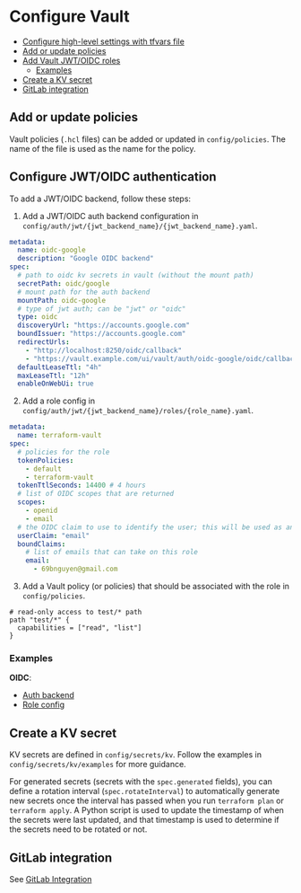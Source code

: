 # Configure Vault

- [Configure high-level settings with tfvars file](#configure-high-level-settings-with-tfvars-file)
- [Add or update policies](#add-or-update-policies)
- [Add Vault JWT/OIDC roles](#add-vault-jwtoidc-roles)
  - [Examples](#examples)
- [Create a KV secret](#create-a-kv-secret)
- [GitLab integration](#gitlab-integration)

## Add or update policies

Vault policies (`.hcl` files) can be added or updated in `config/policies`. The name of the file is used as the name for the policy.

## Configure JWT/OIDC authentication

To add a JWT/OIDC backend, follow these steps:

1. Add a JWT/OIDC auth backend configuration in `config/auth/jwt/{jwt_backend_name}/{jwt_backend_name}.yaml`.

```yaml
metadata:
  name: oidc-google
  description: "Google OIDC backend"
spec:
  # path to oidc kv secrets in vault (without the mount path)
  secretPath: oidc/google
  # mount path for the auth backend
  mountPath: oidc-google
  # type of jwt auth; can be "jwt" or "oidc"
  type: oidc
  discoveryUrl: "https://accounts.google.com"
  boundIssuer: "https://accounts.google.com"
  redirectUrls:
    - "http://localhost:8250/oidc/callback"
    - "https://vault.example.com/ui/vault/auth/oidc-google/oidc/callback"
  defaultLeaseTtl: "4h"
  maxLeaseTtl: "12h"
  enableOnWebUi: true
```

2. Add a role config in `config/auth/jwt/{jwt_backend_name}/roles/{role_name}.yaml`.

```terraform-vault.yaml
metadata:
  name: terraform-vault
spec:
  # policies for the role
  tokenPolicies:
    - default
    - terraform-vault
  tokenTtlSeconds: 14400 # 4 hours
  # list of OIDC scopes that are returned
  scopes:
    - openid
    - email
  # the OIDC claim to use to identify the user; this will be used as an alias for the entity in vault
  userClaim: "email"
  boundClaims:
    # list of emails that can take on this role
    email:
      - 69bnguyen@gmail.com
```

3. Add a Vault policy (or policies) that should be associated with the role in `config/policies`.

```terraform-vault.hcl
# read-only access to test/* path
path "test/*" {
  capabilities = ["read", "list"]
}
```

### Examples

**OIDC**:

- [Auth backend](/config/auth/jwt/oidc-google/oidc-google.yaml)
- [Role config](/config/auth/jwt/oidc-google/roles/terraform-vault.yaml)

## Create a KV secret

KV secrets are defined in `config/secrets/kv`. Follow the examples in `config/secrets/kv/examples` for more guidance.

For generated secrets (secrets with the `spec.generated` fields), you can define a rotation interval (`spec.rotateInterval`) to automatically generate new secrets once the interval has passed when you run `terraform plan` or `terraform apply`. A Python script is used to update the timestamp of when the secrets were last updated, and that timestamp is used to determine if the secrets need to be rotated or not.

## GitLab integration

See [GitLab Integration](/vault/docs/gitlab-integration.md)

